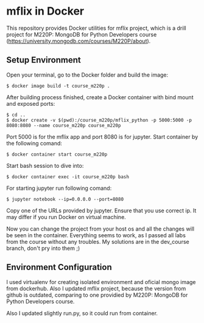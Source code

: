 mflix in Docker
=====

This repository provides Docker utilities for mflix project, which is a drill project for M220P: MongoDB for Python Developers course 
(https://university.mongodb.com/courses/M220P/about).

Setup Environment
-----------------

Open your terminal, go to the Docker folder and build the image:

```console
$ docker image build -t course_m220p .
```
  
After building process finished, create a Docker container with bind mount and exposed ports:

```console
$ cd ..
$ docker create -v $(pwd):/course_m220p/mflix_python -p 5000:5000 -p 8080:8080 --name course_m220p course_m220p  
```

Port 5000 is for the mflix app and port 8080 is for jupyter.
Start container by the following comand:

```console
$ docker container start course_m220p
```

Start bash session to dive into:

```console
$ docker container exec -it course_m220p bash
```
  
For starting jupyter run following comand:

```console
$ jupyter notebook --ip=0.0.0.0 --port=8080
```

Copy one of the URLs provided by jupyter. Ensure that you use correct ip. It 
may differ if you run Docker on virtual machine.

Now you can change the project from your host os and all the changes will be
seen in the container. Everything seems to work, as I passed all labs from the course without
any troubles. My solutions are in the dev_course branch, don't pry into them ;)


Environment Configuration
-------------------------------------------

I used virtualenv for creating isolated environment and oficial mongo image from dockerhub.
Also I updated mflix project, because the version from github is outdated, comparing to one
providied by M220P: MongoDB for Python Developers course.

Also I updated slightly run.py, so it could run from container.